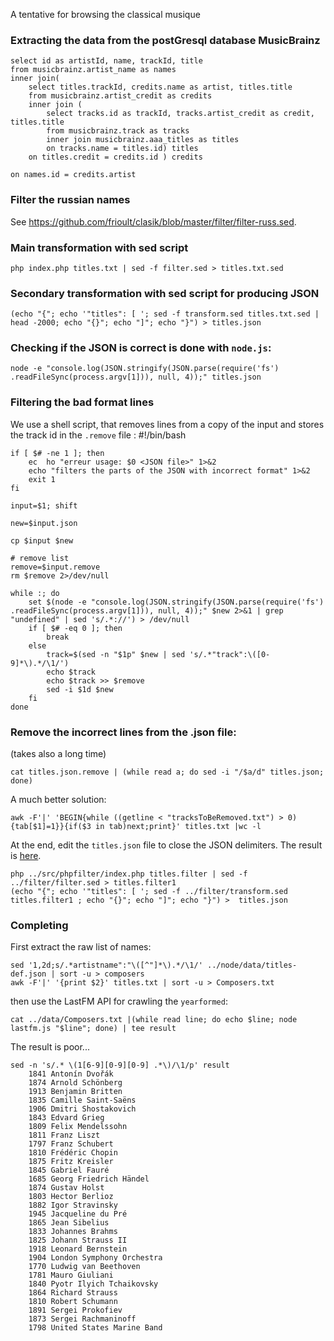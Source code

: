 A tentative for browsing the classical musique

### Extracting the data from the postGresql database MusicBrainz
    select id as artistId, name, trackId, title 
    from musicbrainz.artist_name as names 
    inner join(
        select titles.trackId, credits.name as artist, titles.title 
        from musicbrainz.artist_credit as credits 
        inner join (
            select tracks.id as trackId, tracks.artist_credit as credit, titles.title 
            from musicbrainz.track as tracks 
            inner join musicbrainz.aaa_titles as titles 
            on tracks.name = titles.id) titles
        on titles.credit = credits.id ) credits

    on names.id = credits.artist
### Filter the russian names
See https://github.com/frioult/clasik/blob/master/filter/filter-russ.sed.
### Main transformation with sed script
    php index.php titles.txt | sed -f filter.sed > titles.txt.sed
### Secondary transformation with sed script for producing JSON 
    (echo "{"; echo '"titles": [ '; sed -f transform.sed titles.txt.sed | head -2000; echo "{}"; echo "]"; echo "}") > titles.json

### Checking if the JSON is correct is done with `node.js`:
    node -e "console.log(JSON.stringify(JSON.parse(require('fs') .readFileSync(process.argv[1])), null, 4));" titles.json

### Filtering the bad format lines
We use a shell script, that removes lines from a copy of the input and stores the track id in the `.remove` file :
    #!/bin/bash

    if [ $# -ne 1 ]; then
        ec  ho "erreur usage: $0 <JSON file>" 1>&2
        echo "filters the parts of the JSON with incorrect format" 1>&2
        exit 1
    fi

    input=$1; shift

    new=$input.json

    cp $input $new

    # remove list
    remove=$input.remove
    rm $remove 2>/dev/null

    while :; do
        set $(node -e "console.log(JSON.stringify(JSON.parse(require('fs') .readFileSync(process.argv[1])), null, 4));" $new 2>&1 | grep "undefined" | sed 's/.*://') > /dev/null
        if [ $# -eq 0 ]; then
            break
        else
            track=$(sed -n "$1p" $new | sed 's/.*"track":\([0-9]*\).*/\1/')
            echo $track
            echo $track >> $remove
            sed -i $1d $new 
        fi
    done

### Remove the incorrect lines from the .json file:
(takes also a long time)

    cat titles.json.remove | (while read a; do sed -i "/$a/d" titles.json; done)

A much better solution:

    awk -F'|' 'BEGIN{while ((getline < "tracksToBeRemoved.txt") > 0){tab[$1]=1}}{if($3 in tab)next;print}' titles.txt |wc -l

At the end, edit the `titles.json` file to close the JSON delimiters. The result is [here](https://github.com/frioult/clasik/blob/master/data/titles-def.json).

    php ../src/phpfilter/index.php titles.filter | sed -f ../filter/filter.sed > titles.filter1
    (echo "{"; echo '"titles": [ '; sed -f ../filter/transform.sed titles.filter1 ; echo "{}"; echo "]"; echo "}") >  titles.json

### Completing

First extract the raw list of names:

    sed '1,2d;s/.*artistname":"\([^"]*\).*/\1/' ../node/data/titles-def.json | sort -u > composers
    awk -F'|' '{print $2}' titles.txt | sort -u > Composers.txt

then use the LastFM API for crawling the `yearformed`:

    cat ../data/Composers.txt |(while read line; do echo $line; node lastfm.js "$line"; done) | tee result

The result is poor...



    sed -n 's/.* \(1[6-9][0-9][0-9] .*\)/\1/p' result 
        1841 Antonín Dvořák
        1874 Arnold Schönberg
        1913 Benjamin Britten
        1835 Camille Saint-Saëns
        1906 Dmitri Shostakovich
        1843 Edvard Grieg
        1809 Felix Mendelssohn
        1811 Franz Liszt
        1797 Franz Schubert
        1810 Frédéric Chopin
        1875 Fritz Kreisler
        1845 Gabriel Fauré
        1685 Georg Friedrich Händel
        1874 Gustav Holst
        1803 Hector Berlioz
        1882 Igor Stravinsky
        1945 Jacqueline du Pré
        1865 Jean Sibelius
        1833 Johannes Brahms
        1825 Johann Strauss II
        1918 Leonard Bernstein
        1904 London Symphony Orchestra
        1770 Ludwig van Beethoven
        1781 Mauro Giuliani
        1840 Pyotr Ilyich Tchaikovsky
        1864 Richard Strauss
        1810 Robert Schumann
        1891 Sergei Prokofiev
        1873 Sergei Rachmaninoff
        1798 United States Marine Band



